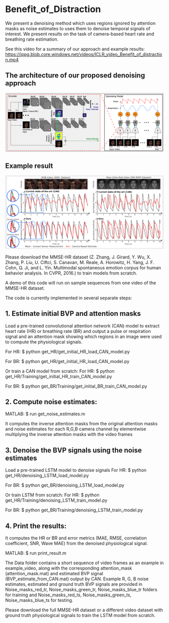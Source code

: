 # Benefit_of_Distraction
We present a denoising method which uses regions ignored by attention masks as noise estimates to uses them to denoise temporal signals of interest. We present results on the task of camera-based heart rate and breathing rate estimation. 

See this video for a summary of our approach and example results: https://ippg.blob.core.windows.net/videos/ICLR_video_Benefit_of_distraction.mp4

## The architecture of our proposed denoising approach
<img src = Data/Architecture.png>

## Example result
<img src = Data/Overview.png>

Please download the MMSE-HR dataset (Z. Zhang, J. Girard, Y. Wu, X. Zhang, P. Liu, U. Ciftci, S. Canavan, M. Reale, A. Horowitz, H. Yang, J. F. Cohn, Q. Ji, and L. Yin. Multimodal spontaneous emotion corpus for human behavior analysis. In CVPR, 2016.) to train models from scratch.

A demo of this code will run on sample sequences from one video of the MMSE-HR dataset.

The code is currently implemented in several separate steps:

## 1. Estimate initial BVP and attention masks

Load a pre-trained convolutional attention network (CAN) model to extract heart rate (HR) or breathing rate (BR) and output a pulse or respiration signal and an attention mask showing which regions in an image were used to compute the physiological signals.

For HR:
$ python get_HR/get_initial_HR_load_CAN_model.py

For BR:
$ python get_HR/get_initial_HR_load_CAN_model.py

Or train a CAN model from scratch:
For HR:
$ python get_HR/Training/get_initial_HR_train_CAN_model.py

For BR:
$ python get_BR/Training/get_initial_BR_train_CAN_model.py

## 2. Compute noise estimates:

MATLAB: $ run get_noise_estimates.m

It computes the inverse attention masks from the original attention masks and noise estimates for each R,G,B camera channel by elementwise multiplying the inverse attention masks with the video frames


## 3. Denoise the BVP signals using the noise estimates

Load a pre-trained LSTM model to denoise signals
For HR:
$ python get_HR/denoising_LSTM_load_model.py

For BR:
$ python get_BR/denoising_LSTM_load_model.py

Or train LSTM from scratch:
For HR:
$ python get_HR/Training/denoising_LSTM_train_model.py

For BR:
$ python get_BR/Training/denoising_LSTM_train_model.py

## 4. Print the results:

It computes the HR or BR and error metrics (MAE, RMSE, correlation coefficient, SNR, Wave MAE) from the denoised physiological signal. 

MATLAB: $ run print_result.m

The Data folder contains a short sequence of video frames as an example in example_video, along with the corresponding attention_mask  (attention_mask.mat) and estimated BVP signal (BVP_estimate_from_CAN.mat) output by CAN. Example R, G, B noise estimates, estimated and ground truth BVP signals are provided in Noise_masks_red_tr, Noise_masks_green_tr, Noise_masks_blue_tr folders for training and Noise_masks_red_ts, Noise_masks_green_ts, Noise_masks_blue_ts for testing. 

Please download the full MMSE-HR dataset or a different video dataset with ground truth physiological signals to train the LSTM model from scratch. 

